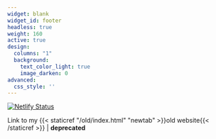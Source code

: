 ```yaml
---
widget: blank
widget_id: footer
headless: true
weight: 160
active: true
design:
  columns: "1"
  background:
    text_color_light: true
    image_darken: 0
advanced:
  css_style: ''
---
```

[![Netlify Status](https://api.netlify.com/api/v1/badges/d6d1efe8-8a82-478b-b7c0-71ecac5a0ee9/deploy-status)](https://dilettagoglia.netlify.app)

Link to my {{< staticref "/old/index.html" "newtab" >}}old website{{< /staticref >}} | **deprecated**

